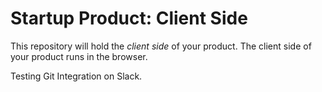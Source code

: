 # Startup Product: Client Side

This repository will hold the *client side* of your product. The client
side of your product runs in the browser.

Testing Git Integration on Slack.
